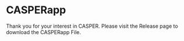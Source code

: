 # CASPERapp

Thank you for your interest in CASPER.  Please visit the Release page to download the CASPERapp File.
